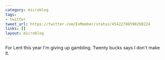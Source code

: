 ```yaml
---
category: microblog
tags:
- twitter
tweet_url: https://twitter.com/ExMember/status/45422708590260224
links: []
layout: microblog
---
```

For Lent this year I'm giving up gambling. Twenty bucks says I don't make it.
